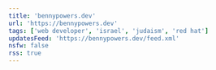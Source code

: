 ```yaml
---
title: 'bennypowers.dev'
url: 'https://bennypowers.dev'
tags: ['web developer', 'israel', 'judaism', 'red hat']
updatesFeed: 'https://bennypowers.dev/feed.xml'
nsfw: false
rss: true
---
```

